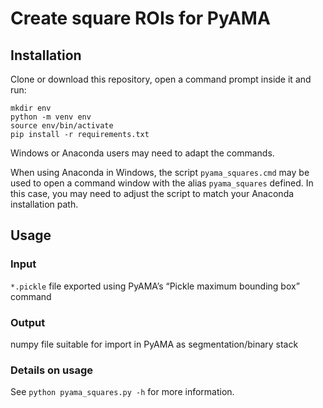 # Create square ROIs for PyAMA

## Installation
Clone or download this repository, open a command prompt inside it and run:

```
mkdir env
python -m venv env
source env/bin/activate
pip install -r requirements.txt
```

Windows or Anaconda users may need to adapt the commands.

When using Anaconda in Windows, the script `pyama_squares.cmd` may be used to open a command window with the alias `pyama_squares` defined.
In this case, you may need to adjust the script to match your Anaconda installation path.

## Usage
### Input
`*.pickle` file exported using PyAMA’s “Pickle maximum bounding box” command

### Output
numpy file suitable for import in PyAMA as segmentation/binary stack

### Details on usage
See `python pyama_squares.py -h` for more information.
